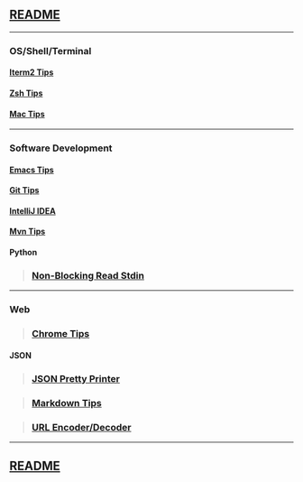 ## [README](https://github.com/sethfuller/tips/blob/main/README.md)

_______________________

### OS/Shell/Terminal

#### [Iterm2 Tips](https://github.com/sethfuller/tips/blob/main/tech_tips/iTerm2_shortcuts.md)

#### [Zsh Tips](https://github.com/sethfuller/tips/blob/main/tech_tips/zsh_tips.md)


#### [Mac Tips](https://github.com/sethfuller/tips/blob/main/tech_tips/mac_tips.md)

_______________________

### Software Development

#### [Emacs Tips](https://github.com/sethfuller/tips/blob/main/tech_tips/emacs_tips.md)

#### [Git Tips](https://github.com/sethfuller/tips/blob/main/tech_tips/git_tips.md)


#### [IntelliJ IDEA](https://github.com/sethfuller/tips/blob/main/tech_tips/intellij_idea_tips.md)

#### [Mvn Tips](https://github.com/sethfuller/tips/blob/main/tech_tips/mvn_tips.md)

#### Python
> ### [Non-Blocking Read Stdin](https://stackoverflow.com/questions/21791621/taking-input-from-sys-stdin-non-blocking)

_______________________


### Web

> ### [Chrome Tips](https://github.com/sethfuller/tips/blob/main/tech_tips/chrome_tips.md)


#### JSON

> ### [JSON Pretty Printer](https://jsonformatter.org/json-pretty-print)

> ### [Markdown Tips](/Users/sfulle176/Src/docs/markdown_tips.md)

> ### [URL Encoder/Decoder](https://meyerweb.com/eric/tools/dencoder/)

_______________________

## [README](https://github.com/sethfuller/tips/blob/main/README.md)
